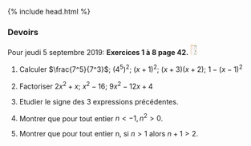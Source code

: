 {% include head.html %}

### Devoirs 

Pour jeudi 5 septembre 2019: **Exercices 1 à 8 page 42.** <img src="./assets/img/p42n1-8.png" alt="1 à 8 page 42" height="20"/>

1. Calculer $\frac{7^5}{7^3}$;       $(4^5)^2$;      $(x+1)^2$;      $(x+3)(x+2)$;        $1-(x-1)^2$

2. Factoriser  $2x^2+x$;        $x^2-16$;       $9x^2-12x+4$

3. Etudier le signe des 3 expressions précédentes.

4. Montrer que pour tout entier $n <-1, n^2 >0$.

5. Montrer que pour tout entier n, si $n>1$ alors $n+1>2$.

